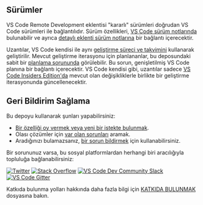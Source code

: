 <h2>Sürümler</h2><p>VS Code Remote Development eklentisi "kararlı" sürümleri doğrudan VS Code sürümleri ile bağlantılıdır. Sürüm özellikleri, <a href="https://code.visualstudio.com/updates" target="_new">VS Code sürüm notlarında</a> bulunabilir ve ayrıca <a href="https://github.com/microsoft/vscode-docs/tree/main/remote-release-notes" target="_new">detaylı eklenti sürüm notlarına</a> bir bağlantı içerecektir.</p><p>Uzantılar, VS Code kendisi ile aynı <a href="https://github.com/microsoft/vscode/wiki/Development-Process#inside-an-iteration" target="_new">geliştirme süreci ve takvimini</a> kullanarak geliştirilir. Mevcut geliştirme iterasyonu için planlananlar, bu deposundaki sabit bir <a href="https://github.com/microsoft/vscode-remote-release/issues" target="_new">planlama sorununda</a> görülebilir. Bu sorun, genişletilmiş VS Code planına bir bağlantı içerecektir. VS Code kendisi gibi, uzantılar sadece <a href="https://code.visualstudio.com/insiders/" target="_new">VS Code Insiders Edition'da</a> mevcut olan değişikliklerle birlikte bir geliştirme iterasyonunda güncellenecektir.</p><h2>Geri Bildirim Sağlama</h2><p>Bu depoyu kullanarak şunları yapabilirsiniz:</p><ul><li><a href="https://aka.ms/vscode-remote/feature-requests" target="_new">Bir özelliği oy vermek veya yeni bir istekte bulunmak</a>.</li><li>Olası çözümler için <a href="https://aka.ms/vscode-remote/issues" target="_new">var olan sorunları</a> aramak.</li><li>Aradığınızı bulamazsanız, <a href="https://aka.ms/vscode-remote/issues/new" target="_new">bir sorun bildirmek</a> için kullanabilirsiniz.</li></ul><p>Bir sorununuz varsa, bu sosyal platformlardan herhangi biri aracılığıyla topluluğa bağlanabilirsiniz:</p><p><a href="https://aka.ms/vscode-remote/twitter" target="_new"><img src="docs/images/Twitter_Social_Icon_24x24.png" alt="Twitter"></a> <a href="https://stackoverflow.com/questions/tagged/vscode" target="_new"><img src="docs/images/so-image-24x24.png" alt="Stack Overflow"></a> <a href="https://aka.ms/vscode-dev-community" target="_new"><img src="docs/images/Slack_Mark-24x24.png" alt="VS Code Dev Community Slack"></a> <a href="https://gitter.im/Microsoft/vscode" target="_new"><img src="docs/images/gitter-icon-24x24.png" alt="VS Code Gitter"></a></p><p>Katkıda bulunma yolları hakkında daha fazla bilgi için <a href="https://github.com/microsoft/vscode-remote-release/blob/main/CONTRIBUTING.md" target="_new">KATKIDA BULUNMAK</a> dosyasına bakın.</p>
